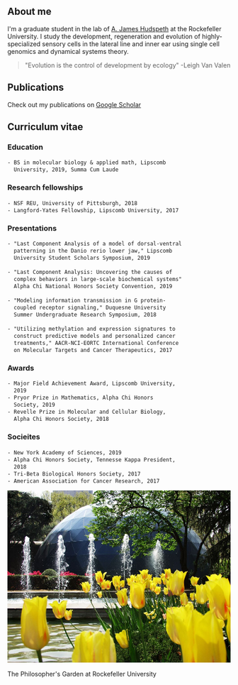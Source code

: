 ## About me

I'm a graduate student in the lab of [A. James Hudspeth](https://www.rockefeller.edu/our-scientists/heads-of-laboratories/1186-a-james-hudspeth/) at the Rockefeller University. I study the development, regeneration and evolution of highly-specialized sensory cells in the lateral line and inner ear using single cell genomics and dynamical systems theory. 

> "Evolution is the control of development by ecology" -Leigh Van Valen

## Publications

Check out my publications on [Google Scholar](https://scholar.google.com/citations?user=OrpTjvIAAAAJ&hl=en)

## Curriculum vitae

### Education

```
- BS in molecular biology & applied math, Lipscomb 
  University, 2019, Summa Cum Laude
```

### Research fellowships

```
- NSF REU, University of Pittsburgh, 2018
- Langford-Yates Fellowship, Lipscomb University, 2017
```

### Presentations

```
- "Last Component Analysis of a model of dorsal-ventral 
  patterning in the Danio rerio lower jaw," Lipscomb 
  University Student Scholars Symposium, 2019
  
- "Last Component Analysis: Uncovering the causes of 
  complex behaviors in large-scale biochemical systems"
  Alpha Chi National Honors Society Convention, 2019
  
- "Modeling information transmission in G protein-
  coupled receptor signaling," Duquesne University 
  Summer Undergraduate Research Symposium, 2018
  
- "Utilizing methylation and expression signatures to 
  construct predictive models and personalized cancer 
  treatments," AACR-NCI-EORTC International Conference 
  on Molecular Targets and Cancer Therapeutics, 2017
 ```
 
 
 ### Awards
 
 
 ```
 - Major Field Achievement Award, Lipscomb University, 
   2019
 - Pryor Prize in Mathematics, Alpha Chi Honors 
   Society, 2019
 - Revelle Prize in Molecular and Cellular Biology, 
   Alpha Chi Honors Society, 2018
 ```
 
 ### Socieites
 
 ```
 - New York Academy of Sciences, 2019
 - Alpha Chi Honors Society, Tennesse Kappa President,
   2018
 - Tri-Beta Biological Honors Society, 2017
 - American Association for Cancer Research, 2017
 ```

![Philosophers Garden](/images/philosophersGarden.jpg)

The Philosopher's Garden at Rockefeller University
